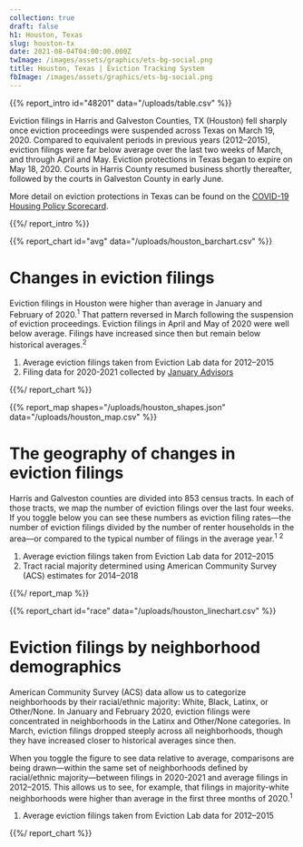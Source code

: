 ```yaml
---
collection: true
draft: false
h1: Houston, Texas
slug: houston-tx
date: 2021-08-04T04:00:00.000Z
twImage: /images/assets/graphics/ets-bg-social.png
title: Houston, Texas | Eviction Tracking System
fbImage: /images/assets/graphics/ets-bg-social.png
---
```


{{% report_intro id="48201" data="/uploads/table.csv" %}}











Eviction filings in Harris and Galveston Counties, TX (Houston) fell sharply once eviction proceedings were suspended across Texas on March 19, 2020. Compared to equivalent periods in previous years (2012–2015), eviction filings were far below average over the last two weeks of March, and through April and May. Eviction protections in Texas began to expire on May 18, 2020. Courts in Harris County resumed business shortly thereafter, followed by the courts in Galveston County in early June.

More detail on eviction protections in Texas can be found on the [COVID-19 Housing Policy Scorecard](https://evictionlab.org/covid-policy-scorecard/tx/).











{{%/ report_intro %}}



{{% report_chart id="avg" data="/uploads/houston_barchart.csv" %}}

# Changes in eviction filings

Eviction filings in Houston were higher than average in January and February of 2020.<sup>1</sup> That pattern reversed in March following the suspension of eviction proceedings. Eviction filings in April and May of 2020 were well below average. Filings have increased since then but remain below historical averages.<sup>2</sup>

1. Average eviction filings taken from Eviction Lab data for 2012–2015
2. Filing data for 2020-2021 collected by [January Advisors](https://www.januaryadvisors.com/)

{{%/ report_chart %}}



{{% report_map shapes="/uploads/houston_shapes.json" data="/uploads/houston_map.csv" %}}









# The geography of changes in eviction filings

Harris and Galveston counties are divided into 853 census tracts. In each of those tracts, we map the number of eviction filings over the last four weeks. If you toggle below you can see these numbers as eviction filing rates—the number of eviction filings divided by the number of renter households in the area—or compared to the typical number of filings in the average year.<sup>1</sup> <sup>2</sup>

1. Average eviction filings taken from Eviction Lab data for 2012–2015
2. Tract racial majority determined using American Community Survey (ACS) estimates for 2014–2018









{{%/ report_map %}}



{{% report_chart id="race" data="/uploads/houston_linechart.csv" %}}





# Eviction filings by neighborhood demographics

American Community Survey (ACS) data allow us to categorize neighborhoods by their racial/ethnic majority: White, Black, Latinx, or Other/None. In January and February 2020, eviction filings were concentrated in neighborhoods in the Latinx and Other/None categories. In March, eviction filings dropped steeply across all neighborhoods, though they have increased closer to historical averages since then. 

When you toggle the figure to see data relative to average, comparisons are being drawn—within the same set of neighborhoods defined by racial/ethnic majority—between filings in 2020-2021 and average filings in 2012–2015. This allows us to see, for example, that filings in majority-white neighborhoods were higher than average in the first three months of 2020.<sup>1</sup>

1. Average eviction filings taken from Eviction Lab data for 2012–2015





{{%/ report_chart %}}